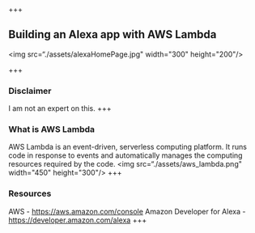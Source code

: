 +++
## Building an Alexa app with AWS Lambda
<img src=“./assets/alexaHomePage.jpg" width="300" height="200"/>

+++

### Disclaimer
I am not an expert on this.
+++

### What is AWS Lambda
AWS Lambda is an event-driven, serverless computing platform. It runs code in response to events and automatically manages the computing resources required by the code.
<img src=“./assets/aws_lambda.png" width="450" height="300"/>
+++

### Resources
AWS - https://aws.amazon.com/console
Amazon Developer for Alexa - https://developer.amazon.com/alexa
+++